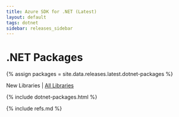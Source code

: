 ```yaml
---
title: Azure SDK for .NET (Latest)
layout: default
tags: dotnet
sidebar: releases_sidebar
---
```

# .NET Packages

{% assign packages = site.data.releases.latest.dotnet-packages %}

New Libraries | [All Libraries](all/dotnet.md)

{% include dotnet-packages.html %}

{% include refs.md %}
